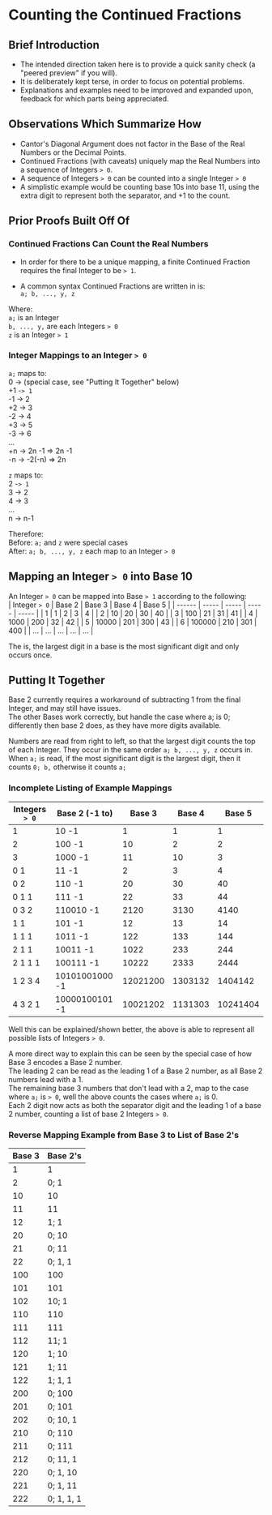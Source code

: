 # Counting the Continued Fractions

## Brief Introduction
* The intended direction taken here is to provide a quick sanity check (a "peered preview" if you will).<br>
* It is deliberately kept terse, in order to focus on potential problems.<br>
* Explanations and examples need to be improved and expanded upon, feedback for which parts being appreciated.

## Observations Which Summarize How
* Cantor's Diagonal Argument does not factor in the Base of the Real Numbers or the Decimal Points.
* Continued Fractions (with caveats) uniquely map the Real Numbers into a sequence of Integers `> 0`.
* A sequence of Integers `> 0` can be counted into a single Integer `> 0`
* A simplistic example would be counting base 10s into base 11, using the extra digit to represent both the separator, and +1 to the count.

## Prior Proofs Built Off Of
### Continued Fractions Can Count the Real Numbers
* In order for there to be a unique mapping, a finite Continued Fraction requires the final Integer to be `> 1`.

* A common syntax Continued Fractions are written in is:<br>
  `a; b, ..., y, z`

Where:<br>
`a;` is an Integer<br>
`b, ..., y,` are each Integers `> 0`<br>
`z` is an Integer `> 1`<br>

### Integer Mappings to an Integer `> 0`
`a;` maps to:<br>
 0 ->   (special case, see "Putting It Together" below)<br>
+1 -`> 1`<br>
-1 -> 2<br>
+2 -> 3<br>
-2 -> 4<br>
+3 -> 5<br>
-3 -> 6<br>
  ...<br>
+n ->  2n -1 => 2n -1<br>
-n -> -2(-n) => 2n<br>

`z` maps to:<br>
2 -`> 1`<br>
3 -> 2<br>
4 -> 3<br>
 ...<br>
n -> n-1<br>

Therefore:<br>
Before: `a;` and `z` were special cases<br>
After:  `a; b, ..., y, z` each map to an Integer `> 0`<br>

## Mapping an Integer `> 0` into Base 10
An Integer ``> 0`` can be mapped into Base `> 1` according to the following:<br>
| Integer ``> 0``        | Base 2     | Base 3     | Base 4     | Base 5     |
| ------             | -----      | -----      | -----      | -----      |
| 1                  | 1          | 2          | 3          | 4          |
| 2                  | 10         | 20         | 30         | 40         |
| 3                  | 100        | 21         | 31         | 41         |
| 4                  | 1000       | 200        | 32         | 42         |
| 5                  | 10000      | 201        | 300        | 43         |
| 6                  | 100000     | 210        | 301        | 400        |
| ...                | ...        | ...        | ...        | ...        |

The is, the largest digit in a base is the most significant digit and only occurs once.

## Putting It Together
Base 2 currently requires a workaround of subtracting 1 from the final Integer, and may still have issues.<br>
The other Bases work correctly, but handle the case where a; is 0; differently then base 2 does, as they have more digits available.

Numbers are read from right to left, so that the largest digit counts the top of each Integer.
They occur in the same order `a; b, ..., y, z` occurs in.<br>
When `a;` is read, if the most significant digit is the largest digit, then it counts `0; b,` otherwise it counts `a;`

### Incomplete Listing of Example Mappings
| Integers `> 0`     | Base 2 (-1 to) | Base 3     | Base 4     | Base 5     |
| ------           | -----          | -----      | -----      | -----      |
| 1                | 10 -1          | 1          | 1          | 1          |
| 2                | 100 -1         | 10         | 2          | 2          |
| 3                | 1000 -1        | 11         | 10         | 3          |
| 0 1              |  11 -1         |  2         |  3         |  4         |
| 0 2              |  110 -1        |  20        |  30        |  40        |
| 0 1 1            |  111 -1        |  22        |  33        |  44        |
| 0 3 2            |  110010 -1     |  2120      |  3130      |  4140      |
| 1 1              | 101 -1         | 12         | 13         | 14         |
| 1 1 1            | 1011 -1        | 122        | 133        | 144        |
| 2 1 1            | 10011 -1       | 1022       | 233        | 244        |
| 2 1 1 1          | 100111 -1      | 10222      | 2333       | 2444       |
| 1 2 3 4          | 10101001000 -1 | 12021200   | 1303132    | 1404142    |
| 4 3 2 1          | 10000100101 -1 | 10021202   | 1131303    | 10241404   |

Well this can be explained/shown better, the above is able to represent all possible lists of Integers `> 0`.

A more direct way to explain this can be seen by the special case of how Base 3 encodes a Base 2 number.<br>
The leading 2 can be read as the leading 1 of a Base 2 number, as all Base 2 numbers lead with a 1.<br>
The remaining base 3 numbers that don't lead with a 2, map to the case where `a;` is `> 0`, well the above counts the cases where `a;` is 0.<br>
Each 2 digit now acts as both the separator digit and the leading 1 of a base 2 number, counting a list of base 2 Integers `> 0`.

### Reverse Mapping Example from Base 3 to List of Base 2's
| Base 3 |  Base 2's       |
| ------ | --------------  |
| 1      |   1             |
| 2      |   0;   1        |
| 10     |  10             |
| 11     |  11             |
| 12     |   1;   1        |
| 20     |   0;  10        |
| 21     |   0;  11        |
| 22     |   0;   1,  1    |
| 100    | 100             |
| 101    | 101             |
| 102    |  10;   1        |
| 110    | 110             |
| 111    | 111             |
| 112    |  11;   1        |
| 120    |   1;  10        |
| 121    |   1;  11        |
| 122    |   1;   1,  1    |
| 200    |   0; 100        |
| 201    |   0; 101        |
| 202    |   0;  10,  1    |
| 210    |   0; 110        |
| 211    |   0; 111        |
| 212    |   0;  11,  1    |
| 220    |   0;   1, 10    |
| 221    |   0;   1, 11    |
| 222    |   0;   1,  1, 1 |
